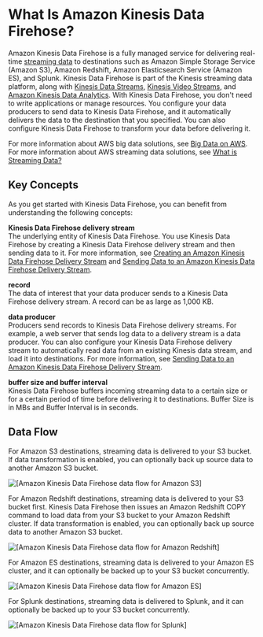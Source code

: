 # What Is Amazon Kinesis Data Firehose?<a name="what-is-this-service"></a>

Amazon Kinesis Data Firehose is a fully managed service for delivering real\-time [streaming data](http://aws.amazon.com/streaming-data/) to destinations such as Amazon Simple Storage Service \(Amazon S3\), Amazon Redshift, Amazon Elasticsearch Service \(Amazon ES\), and Splunk\. Kinesis Data Firehose is part of the Kinesis streaming data platform, along with [Kinesis Data Streams](http://docs.aws.amazon.com/kinesis/latest/dev/), [Kinesis Video Streams](http://docs.aws.amazon.com/kinesisvideostreams/latest/dg/), and [Amazon Kinesis Data Analytics](http://docs.aws.amazon.com/kinesisanalytics/latest/dev/)\. With Kinesis Data Firehose, you don't need to write applications or manage resources\. You configure your data producers to send data to Kinesis Data Firehose, and it automatically delivers the data to the destination that you specified\. You can also configure Kinesis Data Firehose to transform your data before delivering it\.

For more information about AWS big data solutions, see [Big Data on AWS](http://aws.amazon.com/big-data/)\. For more information about AWS streaming data solutions, see [What is Streaming Data?](http://aws.amazon.com/streaming-data/)

## Key Concepts<a name="key-concepts"></a>

As you get started with Kinesis Data Firehose, you can benefit from understanding the following concepts:

**Kinesis Data Firehose delivery stream**  
The underlying entity of Kinesis Data Firehose\. You use Kinesis Data Firehose by creating a Kinesis Data Firehose delivery stream and then sending data to it\. For more information, see [Creating an Amazon Kinesis Data Firehose Delivery Stream](basic-create.md) and [Sending Data to an Amazon Kinesis Data Firehose Delivery Stream](basic-write.md)\.

**record**  
The data of interest that your data producer sends to a Kinesis Data Firehose delivery stream\. A record can be as large as 1,000 KB\.

**data producer**  
Producers send records to Kinesis Data Firehose delivery streams\. For example, a web server that sends log data to a delivery stream is a data producer\. You can also configure your Kinesis Data Firehose delivery stream to automatically read data from an existing Kinesis data stream, and load it into destinations\. For more information, see [Sending Data to an Amazon Kinesis Data Firehose Delivery Stream](basic-write.md)\.

**buffer size and buffer interval**  
Kinesis Data Firehose buffers incoming streaming data to a certain size or for a certain period of time before delivering it to destinations\. Buffer Size is in MBs and Buffer Interval is in seconds\.

## Data Flow<a name="data-flow-diagrams"></a>

For Amazon S3 destinations, streaming data is delivered to your S3 bucket\. If data transformation is enabled, you can optionally back up source data to another Amazon S3 bucket\.

![\[Amazon Kinesis Data Firehose data flow for Amazon S3\]](http://docs.aws.amazon.com/firehose/latest/dev/images/fh-flow-s3.png)

For Amazon Redshift destinations, streaming data is delivered to your S3 bucket first\. Kinesis Data Firehose then issues an Amazon Redshift COPY command to load data from your S3 bucket to your Amazon Redshift cluster\. If data transformation is enabled, you can optionally back up source data to another Amazon S3 bucket\.

![\[Amazon Kinesis Data Firehose data flow for Amazon Redshift\]](http://docs.aws.amazon.com/firehose/latest/dev/images/fh-flow-rs.png)

For Amazon ES destinations, streaming data is delivered to your Amazon ES cluster, and it can optionally be backed up to your S3 bucket concurrently\.

![\[Amazon Kinesis Data Firehose data flow for Amazon ES\]](http://docs.aws.amazon.com/firehose/latest/dev/images/fh-flow-es.png)

For Splunk destinations, streaming data is delivered to Splunk, and it can optionally be backed up to your S3 bucket concurrently\. 

![\[Amazon Kinesis Data Firehose data flow for Splunk\]](http://docs.aws.amazon.com/firehose/latest/dev/images/fh-flow-splunk.png)